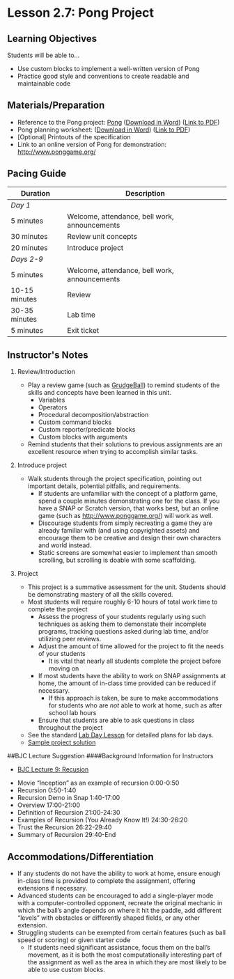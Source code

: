 <!--- REVISED -->
# Lesson 2.7: Pong Project

## Learning Objectives

Students will be able to...

-   Use custom blocks to implement a well-written version of Pong
-   Practice good style and conventions to create readable and maintainable code

## Materials/Preparation

-   Reference to the Pong project: [Pong](project_3.md) ([Download in Word](https://tealsk12.gitbooks.io/introduction-to-computer-science/content/Projects/Projects%20Word/Project%203%20Pong.docx)) ([Link to PDF](https://tealsk12.gitbooks.io/introduction-to-computer-science/content/Projects/Projects%20PDF/Project%203%20Pong.pdf))
-   Pong planning worksheet: ([Download in Word](https://tealsk12.gitbooks.io/introduction-to-computer-science/content/Projects/Projects%20Word/Project_2_Pong_Planning_Worksheet.docx)) ([Link to PDF](https://tealsk12.gitbooks.io/introduction-to-computer-science/content/Projects/Projects%20PDF/Project_2_Pong_Planning_Worksheet.pdf))
-   [Optional] Printouts of the specification
-   Link to an online version of Pong for demonstration: <http://www.ponggame.org/>

## Pacing Guide

| Duration      | Description                                   |
| ------------- | --------------------------------------------- |
| _Day 1_       |                                               |
| 5 minutes     | Welcome, attendance, bell work, announcements |
| 30 minutes    | Review unit concepts                          |
| 20 minutes    | Introduce project                             |
| _Days 2-9_    |                                               |
| 5 minutes     | Welcome, attendance, bell work, announcements |
| 10-15 minutes | Review                                        |
| 30-35 minutes | Lab time                                      |
| 5 minutes     | Exit ticket                                   |

## Instructor's Notes

1.  Review/Introduction
    -   Play a review game (such as [GrudgeBall](http://toengagethemall.blogspot.com/2013/02/grudgeball-review-game-where-kids-attack.html)) to remind students of the skills and concepts have been learned in this unit.
        -   Variables
        -   Operators
        -   Procedural decomposition/abstraction
        -   Custom command blocks
        -   Custom reporter/predicate blocks
        -   Custom blocks with arguments
    -   Remind students that their solutions to previous assignments are an excellent resource when trying to accomplish similar tasks.
2.  Introduce project
    -   Walk students through the project specification, pointing out important details, potential pitfalls, and requirements.
        -   If students are unfamiliar with the concept of a platform game, spend a couple minutes demonstrating one for the class.  If you have a SNAP or Scratch version, that works best, but an online game (such as <http://www.ponggame.org/>) will work as well.
        -   Discourage students from simply recreating a game they are already familiar with (and using copyrighted assets) and encourage them to be creative and design their own characters and world instead.
        -   Static screens are somewhat easier to implement than smooth scrolling, but scrolling is doable with some scaffolding.
3.  Project

    -   This project is a summative assessment for the unit.  Students should be demonstrating mastery of all the skills covered.
    -   Most students will require roughly 6-10 hours of total work time to complete the project
        -   Assess the progress of your students regularly using such techniques as asking them to demonstate their incomplete programs, tracking questions asked during lab time, and/or utilizing peer reviews.
        -   Adjust the amount of time allowed for the project to fit the needs of your students
            -   It is vital that nearly all students complete the project before moving on
        -   If most students have the ability to work on SNAP assignments at home, the amount of in-class time provided can be reduced if necessary.
            -   If this approach is taken, be sure to make accommodations for students who are _not_ able to work at home, such as after school lab hours
        -   Ensure that students are able to ask questions in class throughout the project
    -   See the standard [Lab Day Lesson](lab_day_lesson.md) for detailed plans for lab days.
    -   [Sample project solution](https://github.com/TEALSK12/introduction-to-computer-science-instructor/blob/master/curriculum/Sample%20Project%20Solutions.md)

##BJC Lecture Suggestion
####Background Information for Instructors
* [BJC Lecture 9: Recusion](https://www.youtube.com/watch?v=JKn3nsfzBdA)
 - Movie “Inception” as an example of recursion 0:00-0:50
 - Recursion 0:50-1:40
 - Recursion Demo in Snap 1:40-17:00
 - Overview 17:00-21:00
 - Definition of Recursion 21:00-24:30
 - Examples of Recursion (You Already Know It!) 24:30-26:20
 - Trust the Recursion 26:22-29:40
 - Summary of Recursion 29:40-End


## Accommodations/Differentiation

-   If any students do not have the ability to work at home, ensure enough in-class time is provided to complete the assignment, offering extensions if necessary.
-   Advanced students can be encouraged to add a single-player mode with a computer-controlled opponent, recreate the original mechanic in which the ball’s angle depends on where it hit the paddle, add different “levels” with obstacles or differently shaped fields, or any other extension.
-   Struggling students can be exempted from certain features (such as ball speed or scoring) or given starter code
    -   If students need significant assistance, focus them on the ball’s movement, as it is both the most computationally interesting part of the assignment as well as the area in which they are most likely to be able to use custom blocks.
